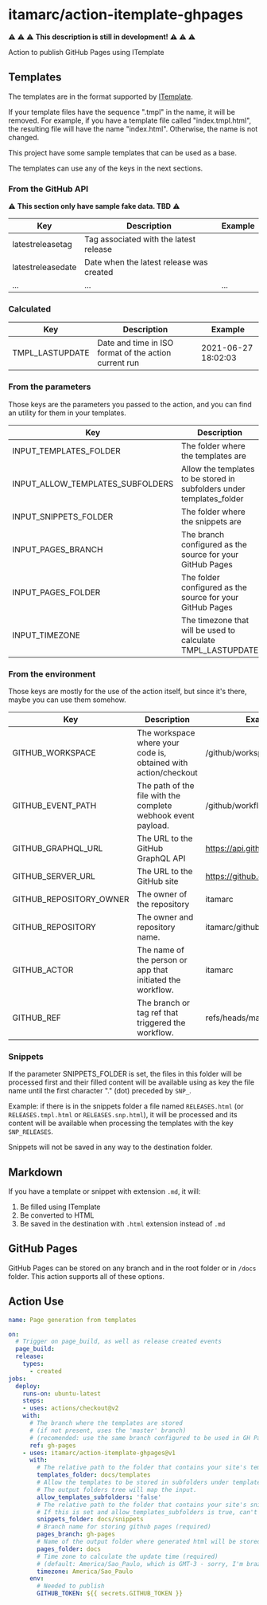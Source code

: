 # itamarc/action-itemplate-ghpages

:warning: :warning: :warning: **This description is still in development!** :warning: :warning: :warning:

Action to publish GitHub Pages using ITemplate

## Templates

The templates are in the format supported by [ITemplate](https://itamarc.github.io/itemplate/).

If your template files have the sequence ".tmpl" in the name, it will be removed.
For example, if you have a template file called "index.tmpl.html", the resulting file will have the name "index.html".
Otherwise, the name is not changed.

This project have some sample templates that can be used as a base.

The templates can use any of the keys in the next sections.

### From the GitHub API

:warning: **This section only have sample fake data. TBD** :warning:

Key | Description | Example
----|-------------|--------
latestreleasetag | Tag associated with the latest release | 
latestreleasedate | Date when the latest release was created | 
... | ... | ...

### Calculated

Key | Description | Example
----|-------------|--------
TMPL_LASTUPDATE | Date and time in ISO format of the action current run | 2021-06-27 18:02:03

### From the parameters

Those keys are the parameters you passed to the action, and you can find an utility for them in your templates.

Key | Description | Example
----|-------------|--------
INPUT_TEMPLATES_FOLDER | The folder where the templates are | docs/templates
INPUT_ALLOW_TEMPLATES_SUBFOLDERS | Allow the templates to be stored in subfolders under templates_folder | 'false'
INPUT_SNIPPETS_FOLDER | The folder where the snippets are | docs/templates/snippets
INPUT_PAGES_BRANCH | The branch configured as the source for your GitHub Pages | gh-pages
INPUT_PAGES_FOLDER | The folder configured as the source for your GitHub Pages | docs
INPUT_TIMEZONE | The timezone that will be used to calculate TMPL_LASTUPDATE | America/Sao_Paulo

### From the environment

Those keys are mostly for the use of the action itself, but since it's there, maybe you can use them somehow.

Key | Description | Example
----|-------------|--------
GITHUB_WORKSPACE | The workspace where your code is, obtained with action/checkout | /github/workspace
GITHUB_EVENT_PATH | The path of the file with the complete webhook event payload. | /github/workflow/event.json
GITHUB_GRAPHQL_URL | The URL to the GitHub GraphQL API | https://api.github.com/graphql
GITHUB_SERVER_URL | The URL to the GitHub site | https://github.com
GITHUB_REPOSITORY_OWNER | The owner of the repository | itamarc
GITHUB_REPOSITORY | The owner and repository name. | itamarc/githubtest
GITHUB_ACTOR | The name of the person or app that initiated the workflow. | itamarc
GITHUB_REF | The branch or tag ref that triggered the workflow. | refs/heads/master

### Snippets

If the parameter SNIPPETS_FOLDER is set, the files in this folder will be
processed first and their filled content will be available using as key the
file name until the first character "." (dot) preceded by `SNP_`.

Example: if there is in the snippets folder a file named `RELEASES.html`
(or `RELEASES.tmpl.html` or `RELEASES.snp.html`), it will be processed
and its content will be available when processing the templates with the
key `SNP_RELEASES`.

Snippets will not be saved in any way to the destination folder.

## Markdown

If you have a template or snippet with extension `.md`, it will:
1. Be filled using ITemplate
2. Be converted to HTML
3. Be saved in the destination with `.html` extension instead of `.md`

## GitHub Pages

GitHub Pages can be stored on any branch and in the root folder or in `/docs` folder.
This action supports all of these options.

## Action Use

```yaml
name: Page generation from templates

on:
  # Trigger on page_build, as well as release created events
  page_build:
  release:
    types:
      - created
jobs:
  deploy:
    runs-on: ubuntu-latest
    steps:
    - uses: actions/checkout@v2
    with:
      # The branch where the templates are stored
      # (if not present, uses the 'master' branch)
      # (recomended: use the same branch configured to be used in GH Pages)
      ref: gh-pages
    - uses: itamarc/action-itemplate-ghpages@v1
      with:
        # The relative path to the folder that contains your site's templates (required)
        templates_folder: docs/templates
        # Allow the templates to be stored in subfolders under templates_folder (not required, default 'false').
        # The output folders tree will map the input.
        allow_templates_subfolders: 'false'
        # The relative path to the folder that contains your site's snippets, if any (not required)
        # If this is set and allow_templates_subfolders is true, can't be inside de templates tree.
        snippets_folder: docs/snippets
        # Branch name for storing github pages (required)
        pages_branch: gh-pages
        # Name of the output folder where generated html will be stored (required)
        pages_folder: docs
        # Time zone to calculate the update time (required)
        # (default: America/Sao_Paulo, which is GMT-3 - sorry, I'm brazilian =) )
        timezone: America/Sao_Paulo
      env:
        # Needed to publish
        GITHUB_TOKEN: ${{ secrets.GITHUB_TOKEN }}
```
